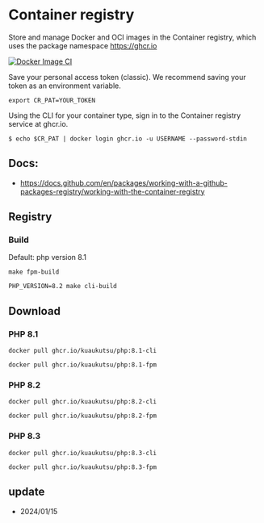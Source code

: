 # Container registry

Store and manage Docker and OCI images in the Container registry, 
which uses the package namespace https://ghcr.io

[![Docker Image CI](https://github.com/kuaukutsu/registry/actions/workflows/docker-image.yml/badge.svg)](https://github.com/kuaukutsu/registry/actions/workflows/docker-image.yml)

Save your personal access token (classic). We recommend saving your token as an environment variable.

```shell
export CR_PAT=YOUR_TOKEN
```

Using the CLI for your container type, sign in to the Container registry service at ghcr.io.

```shell
$ echo $CR_PAT | docker login ghcr.io -u USERNAME --password-stdin
```

## Docs:
- https://docs.github.com/en/packages/working-with-a-github-packages-registry/working-with-the-container-registry

## Registry

### Build

Default: php version 8.1

```shell
make fpm-build
```

```shell
PHP_VERSION=8.2 make cli-build
```

## Download

### PHP 8.1

```shell
docker pull ghcr.io/kuaukutsu/php:8.1-cli
```

```shell
docker pull ghcr.io/kuaukutsu/php:8.1-fpm
```

### PHP 8.2

```shell
docker pull ghcr.io/kuaukutsu/php:8.2-cli
```

```shell
docker pull ghcr.io/kuaukutsu/php:8.2-fpm
```

### PHP 8.3

```shell
docker pull ghcr.io/kuaukutsu/php:8.3-cli
```

```shell
docker pull ghcr.io/kuaukutsu/php:8.3-fpm
```

## update

- 2024/01/15
